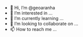 - 👋 Hi, I’m @geoaranha
- 👀 I’m interested in ...
- 🌱 I’m currently learning ...
- 💞️ I’m looking to collaborate on ...
- 📫 How to reach me ...

<!---
geoaranha/geoaranha is a ✨ special ✨ repository because its `README.md` (this file) appears on your GitHub profile.
You can click the Preview link to take a look at your changes.
--->
